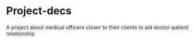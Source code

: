 # Project-decs
A project about medical officers closer to their clients to aid doctor-patient relationship
